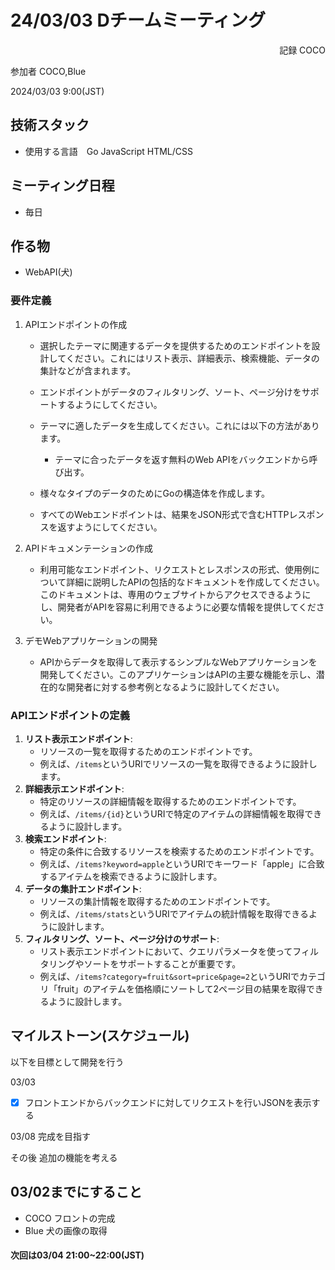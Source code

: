 # 24/03/03 Dチームミーティング
<div style = 'text-align:right';>
    記録 COCO
</div>

参加者 COCO,Blue

2024/03/03 9:00(JST)


## 技術スタック

- 使用する言語　Go JavaScript HTML/CSS

## ミーティング日程

- 毎日


## 作る物

- WebAPI(犬)

### 要件定義
1. APIエンドポイントの作成
    - 選択したテーマに関連するデータを提供するためのエンドポイントを設計してください。これにはリスト表示、詳細表示、検索機能、データの集計などが含まれます。

    - エンドポイントがデータのフィルタリング、ソート、ページ分けをサポートするようにしてください。

    - テーマに適したデータを生成してください。これには以下の方法があります。
        - テーマに合ったデータを返す無料のWeb APIをバックエンドから呼び出す。

    - 様々なタイプのデータのためにGoの構造体を作成します。

    - すべてのWebエンドポイントは、結果をJSON形式で含むHTTPレスポンスを返すようにしてください。

2. APIドキュメンテーションの作成
    - 利用可能なエンドポイント、リクエストとレスポンスの形式、使用例について詳細に説明したAPIの包括的なドキュメントを作成してください。このドキュメントは、専用のウェブサイトからアクセスできるようにし、開発者がAPIを容易に利用できるように必要な情報を提供してください。


3. デモWebアプリケーションの開発
    - APIからデータを取得して表示するシンプルなWebアプリケーションを開発してください。このアプリケーションはAPIの主要な機能を示し、潜在的な開発者に対する参考例となるように設計してください。

### APIエンドポイントの定義
1. **リスト表示エンドポイント**:
    - リソースの一覧を取得するためのエンドポイントです。
    - 例えば、`/items`というURIでリソースの一覧を取得できるように設計します。
2. **詳細表示エンドポイント**:
    - 特定のリソースの詳細情報を取得するためのエンドポイントです。
    - 例えば、`/items/{id}`というURIで特定のアイテムの詳細情報を取得できるように設計します。
3. **検索エンドポイント**:
    - 特定の条件に合致するリソースを検索するためのエンドポイントです。
    - 例えば、`/items?keyword=apple`というURIでキーワード「apple」に合致するアイテムを検索できるように設計します。
4. **データの集計エンドポイント**:
    - リソースの集計情報を取得するためのエンドポイントです。
    - 例えば、`/items/stats`というURIでアイテムの統計情報を取得できるように設計します。
5. **フィルタリング、ソート、ページ分けのサポート**:
    - リスト表示エンドポイントにおいて、クエリパラメータを使ってフィルタリングやソートをサポートすることが重要です。
    - 例えば、`/items?category=fruit&sort=price&page=2`というURIでカテゴリ「fruit」のアイテムを価格順にソートして2ページ目の結果を取得できるように設計します。

## マイルストーン(スケジュール)
以下を目標として開発を行う

03/03
- [x] フロントエンドからバックエンドに対してリクエストを行いJSONを表示する

03/08
完成を目指す

その後
追加の機能を考える

## 03/02までにすること

- COCO フロントの完成
- Blue 犬の画像の取得

#### 次回は03/04 21:00~22:00(JST)
